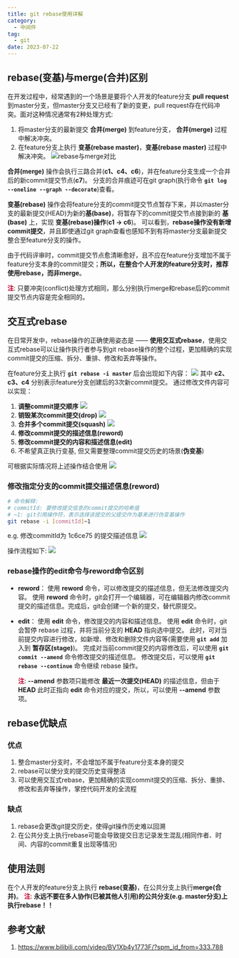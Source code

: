 ```yaml
---
title: git rebase使用详解
category:
  - 中间件
tag:
  - git
date: 2023-07-22
---
```


## **rebase(变基)与merge(合并)区别**
在开发过程中，经常遇到的一个场景是要将个人开发的feature分支 **pull request** 到master分支，但master分支又已经有了新的变更，pull request存在代码冲突。面对这种情况通常有2种处理方式: 
1. 将master分支的最新提交 **合并(merge)** 到feature分支， **合并(merge)** 过程中解决冲突。
2. 在feature分支上执行 **变基(rebase master)**，**变基(rebase master)** 过程中解决冲突。 
![rebase与merge对比](merge_vs_rebase.png)

**合并(merge)** 操作会执行三路合并(**c1、c4、c6**)，并在feature分支生成一个合并后的新commit提交节点(**c7**)。
分支的合并痕迹可在git graph(执行命令 **`git log --oneline --graph --decorate`**)查看。

**变基(rebase)** 操作会将feature分支的commit提交节点暂存下来，并以master分支的最新提交(HEAD)为新的**基(base)**，将暂存下的commit提交节点接到新的 **基(base)** 上，实现 **变基(rebase)操作**(**c1 -> c6**)。
可以看到，**rebase操作没有新增commit提交**，并且即使通过git graph查看也感知不到有将master分支最新提交整合至feature分支的操作。

由于代码评审时，commit提交节点愈清晰愈好，且不应在feature分支增加不属于feature分支本身的commit提交；**所以，在整合个人开发的feature分支时，推荐使用rebase，而非merge**。

<font color="#C3002E"><b>注</b></font>: 只要冲突(conflict)处理方式相同，那么分别执行merge和rebase后的commit提交节点内容是完全相同的。

## **交互式rebase**
在日常开发中，rebase操作的正确使用姿态是 —— **使用交互式rebase**，使用交互式rebase可以让操作执行者参与到git rebase操作的整个过程，更加精确的实现commit提交的压缩、拆分、重排、修改和丢弃等操作。

在feature分支上执行 **`git rebase -i master`** 后会出现如下内容：
![](git_rebase.png)
其中 **c2、c3、c4** 分别表示feature分支创建后的3次新commit提交。
通过修改文件内容可以实现：
1. **调整commit提交顺序**
  ![](rebase_%E9%A1%BA%E5%BA%8F%E8%B0%83%E6%95%B4.png)
1. **销毁某次commit提交(drop)**
  ![](rebase_drop%E6%8C%87%E4%BB%A4.png)
2. **合并多个commit提交(squash)**
   ![](rebase_squash%E6%8C%87%E4%BB%A4.png)
3. **修改commit提交的描述信息(reword)**   
4. **修改commit提交的内容和描述信息(edit)**
5. 不希望真正执行变基, 但又需要整理commit提交历史的场景(**伪变基**)

可根据实际情况将上述操作结合使用
![](rebase_%E7%BB%BC%E5%90%88%E5%BA%94%E7%94%A8.png)

### **修改指定分支的commit提交描述信息(reword)**
```bash
# 命令解释:
# commitId: 要修改提交信息的commit提交的哈希值
# ~1: git引用操作符，表示选择该提交的父提交作为基来进行伪变基操作
git rebase -i [commitId]~1
```

e.g. 修改commitId为 1c6ce75 的提交描述信息
![](image-2.png)

操作流程如下: 
![](rebase_commit_update.gif)

### **rebase操作的edit命令与reword命令区别**
- **reword**：
  使用 **reword** 命令，可以修改提交的描述信息，但无法修改提交内容。
  使用 **reword** 命令时，git会打开一个编辑器，可在编辑器内修改commit提交的描述信息。完成后，git会创建一个新的提交，替代原提交。
- **edit**：
  使用 **edit** 命令，修改提交的内容和描述信息。
  使用 **edit** 命令时，git 会暂停 rebase 过程，并将当前分支的 **HEAD** 指向选中提交。
  此时，可对当前提交内容进行修改，如新增、修改和删除文件内容等(需要使用 **`git add`** 加入到 **暂存区(stage)**)。
  完成对当前commit提交的内容修改后，可以使用 **`git commit --amend`** 命令修改提交的描述信息。 修改提交后，可以使用 **`git rebase --continue`** 命令继续 rebase 操作。

  <font color="#C3002E"><b>注</b></font>: **--amend** 参数项只能修改 **最近一次提交(HEAD)** 的描述信息，但由于 **HEAD** 此时正指向 **edit** 命令对应的提交，所以，可以使用 **--amend** 参数项。
## **rebase优缺点**
### 优点
1. 整合master分支时，不会增加不属于feature分支本身的提交
2. rebase可以使分支的提交历史变得整洁
3. 可以使用交互式rebase，更加精确的实现commit提交的压缩、拆分、重排、修改和丢弃等操作，掌控代码开发的全流程

### 缺点
1. rebase会更改git提交历史，使得git操作历史难以回溯
2. 在公共分支上执行rebase可能会导致提交日志记录发生混乱(相同作者、时间、内容的commit重复出现等情况)


## **使用法则**
在个人开发的feature分支上执行 **rebase(变基)**，在公共分支上执行**merge(合并)**。
<font color="#C3002E"><b>注</b></font>: **永远不要在多人协作(已被其他人引用)的公共分支(e.g. master分支)上执行rebase！！**


## **参考文献**
1. https://www.bilibili.com/video/BV1Xb4y1773F/?spm_id_from=333.788